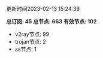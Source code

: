 更新时间2023-02-13 15:24:39

**总订阅: 45**
**总节点: 663**
**有效节点: 102**
- v2ray节点: 99
- trojan节点: 2
- ss节点: 1
